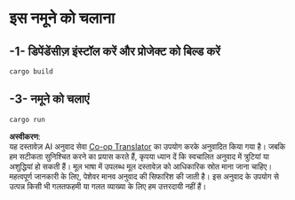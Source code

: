 <!--
CO_OP_TRANSLATOR_METADATA:
{
  "original_hash": "154876082e29d53dc2a2615a65627464",
  "translation_date": "2025-08-11T11:59:45+00:00",
  "source_file": "03-GettingStarted/01-first-server/solution/rust/README.md",
  "language_code": "hi"
}
-->
# इस नमूने को चलाना

## -1- डिपेंडेंसीज़ इंस्टॉल करें और प्रोजेक्ट को बिल्ड करें

```bash
cargo build
```

## -3- नमूने को चलाएं

```bash
cargo run
```

**अस्वीकरण**:  
यह दस्तावेज़ AI अनुवाद सेवा [Co-op Translator](https://github.com/Azure/co-op-translator) का उपयोग करके अनुवादित किया गया है। जबकि हम सटीकता सुनिश्चित करने का प्रयास करते हैं, कृपया ध्यान दें कि स्वचालित अनुवाद में त्रुटियां या अशुद्धियां हो सकती हैं। मूल भाषा में उपलब्ध मूल दस्तावेज़ को आधिकारिक स्रोत माना जाना चाहिए। महत्वपूर्ण जानकारी के लिए, पेशेवर मानव अनुवाद की सिफारिश की जाती है। इस अनुवाद के उपयोग से उत्पन्न किसी भी गलतफहमी या गलत व्याख्या के लिए हम उत्तरदायी नहीं हैं।